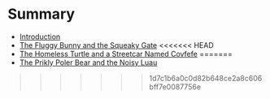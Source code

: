 # Summary

* [Introduction](README.md)
* [The Fluggy Bunny and the Squeaky Gate](bock_david/story.md)
<<<<<<< HEAD
* [The Homeless Turtle and a Streetcar Named Covfefe](clark/story.md)
=======
* [The Prikly Poler Bear and the Noisy Luau](shin_justin/story.md)
>>>>>>> 1d7c1b6a0c0d82b648ce2a8c606bff7e0087756e
